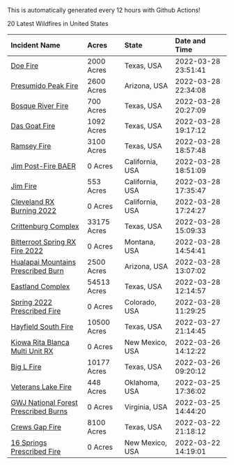 This is automatically generated every 12 hours with Github Actions!

20 Latest Wildfires in United States

 | Incident Name | Acres | State | Date and Time |
|:---|:---|:---|:---|
| [Doe Fire](https://inciweb.nwcg.gov/incident/8037/) | 2000 Acres | Texas, USA | 2022-03-28 23:51:41 |
| [Presumido Peak Fire](https://inciweb.nwcg.gov/incident/8036/) | 2600 Acres | Arizona, USA | 2022-03-28 22:34:08 |
| [Bosque River Fire](https://inciweb.nwcg.gov/incident/8034/) | 700 Acres | Texas, USA | 2022-03-28 20:27:09 |
| [Das Goat Fire](https://inciweb.nwcg.gov/incident/8030/) | 1092 Acres | Texas, USA | 2022-03-28 19:17:12 |
| [Ramsey Fire](https://inciweb.nwcg.gov/incident/8020/) | 3100 Acres | Texas, USA | 2022-03-28 18:57:48 |
| [Jim Post-Fire BAER](https://inciweb.nwcg.gov/incident/8000/) | 0 Acres | California, USA | 2022-03-28 18:51:09 |
| [Jim Fire](https://inciweb.nwcg.gov/incident/7987/) | 553 Acres | California, USA | 2022-03-28 17:35:47 |
| [Cleveland RX Burning 2022](https://inciweb.nwcg.gov/incident/7317/) | 0 Acres | California, USA | 2022-03-28 17:24:27 |
| [Crittenburg Complex](https://inciweb.nwcg.gov/incident/8033/) | 33175 Acres | Texas, USA | 2022-03-28 15:09:33 |
| [Bitterroot Spring RX Fire 2022](https://inciweb.nwcg.gov/incident/8024/) | 0 Acres | Montana, USA | 2022-03-28 14:54:41 |
| [Hualapai Mountains Prescribed Burn ](https://inciweb.nwcg.gov/incident/8028/) | 2500 Acres | Arizona, USA | 2022-03-28 13:07:02 |
| [Eastland Complex](https://inciweb.nwcg.gov/incident/8010/) | 54513 Acres | Texas, USA | 2022-03-28 12:14:57 |
| [Spring 2022 Prescribed Fire](https://inciweb.nwcg.gov/incident/7992/) | 0 Acres | Colorado, USA | 2022-03-28 11:29:25 |
| [Hayfield South Fire](https://inciweb.nwcg.gov/incident/8031/) | 10500 Acres | Texas, USA | 2022-03-27 21:14:45 |
| [Kiowa Rita Blanca Multi Unit RX](https://inciweb.nwcg.gov/incident/8029/) | 0 Acres | New Mexico, USA | 2022-03-26 14:12:22 |
| [Big L Fire](https://inciweb.nwcg.gov/incident/8016/) | 10177 Acres | Texas, USA | 2022-03-26 09:20:12 |
| [Veterans Lake Fire](https://inciweb.nwcg.gov/incident/8023/) | 448 Acres | Oklahoma, USA | 2022-03-25 17:36:02 |
| [GWJ National Forest Prescribed Burns](https://inciweb.nwcg.gov/incident/7945/) | 0 Acres | Virginia, USA | 2022-03-25 14:44:20 |
| [Crews Gap Fire](https://inciweb.nwcg.gov/incident/7997/) | 8100 Acres | Texas, USA | 2022-03-22 21:18:12 |
| [16 Springs Prescribed Fire ](https://inciweb.nwcg.gov/incident/8027/) | 0 Acres | New Mexico, USA | 2022-03-22 14:19:01 |

